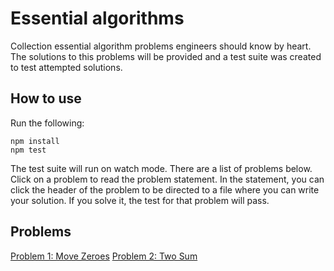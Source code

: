 # Essential algorithms

Collection essential algorithm problems engineers should know by heart. The solutions to this problems will be provided and a test suite was created to test attempted solutions.

## How to use

Run the following:

```
npm install
npm test
```

The test suite will run on watch mode. There are a list of problems below. Click on a problem to read the problem statement. In the statement, you can click the header of the problem to be directed to a file where you can write your solution. If you solve it, the test for that problem will pass.

## Problems

[Problem 1: Move Zeroes](problems/p1.md)
[Problem 2: Two Sum](problems/p2.md)
